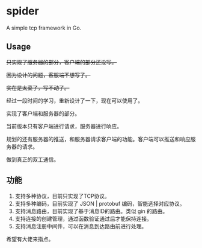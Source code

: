 # spider
A simple tcp framework in Go.

## Usage

~~只实现了服务器的部分，客户端的部分还没写。~~

~~因为设计的问题，客服端不想写了。~~

~~实在是太菜了，写不动了。~~

经过一段时间的学习，重新设计了一下，现在可以使用了。

实现了客户端和服务器的部分。

当前版本只有客户端进行请求，服务器进行响应。

规划的还有服务器的推送，和服务器请求客户端的功能。客户端可以推送和响应服务器的请求。

做到真正的双工通信。

## 功能

1. 支持多种协议，目前只实现了TCP协议。
2. 支持多种编码，目前实现了 JSON | protobuf 编码，智能选择对应协议。
3. 支持消息路由，目前实现了基于消息ID的路由。类似 gin 的路由。
4. 支持连接的创建管理，通过函数验证通过后才能保持连接。
5. 支持消息注册中间件，可以在消息到达路由前进行处理。

希望有大佬来指点。
